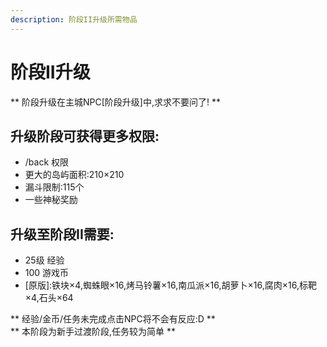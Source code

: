 ```yaml
---
description: 阶段II升级所需物品
---
```


# 阶段II升级

** 阶段升级在主城NPC\[阶段升级\]中,求求不要问了! **

## 升级阶段可获得更多权限:  
- /back 权限  
- 更大的岛屿面积:210×210  
- 漏斗限制:115个 
- 一些神秘奖励

## 升级至阶段II需要:  
- 25级 经验  
- 100 游戏币  
- \[原版\]:铁块×4,蜘蛛眼×16,烤马铃薯×16,南瓜派×16,胡萝卜×16,腐肉×16,标靶×4,石头×64  

** 经验/金币/任务未完成点击NPC将不会有反应:D **  
** 本阶段为新手过渡阶段,任务较为简单  **


